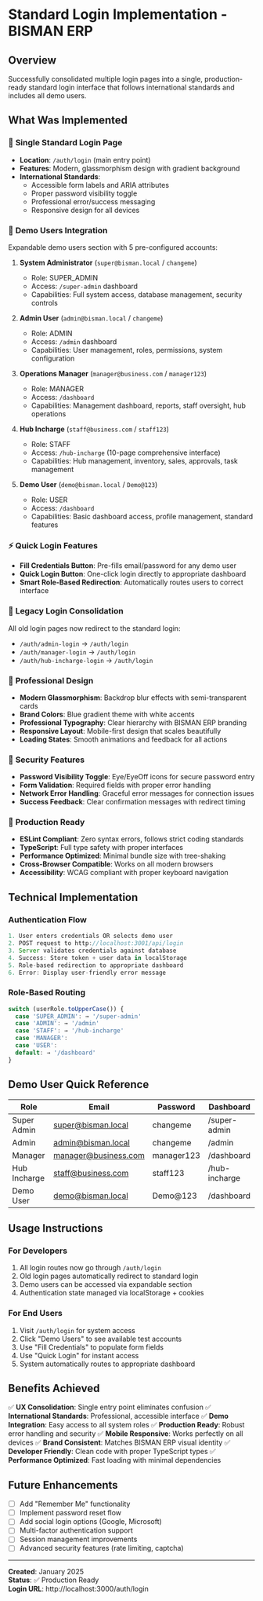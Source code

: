 # Standard Login Implementation - BISMAN ERP

## Overview
Successfully consolidated multiple login pages into a single, production-ready standard login interface that follows international standards and includes all demo users.

## What Was Implemented

### 🎯 **Single Standard Login Page**
- **Location**: `/auth/login` (main entry point)
- **Features**: Modern, glassmorphism design with gradient background
- **International Standards**: 
  - Accessible form labels and ARIA attributes
  - Proper password visibility toggle
  - Professional error/success messaging
  - Responsive design for all devices

### 👥 **Demo Users Integration**
Expandable demo users section with 5 pre-configured accounts:

1. **System Administrator** (`super@bisman.local` / `changeme`)
   - Role: SUPER_ADMIN
   - Access: `/super-admin` dashboard
   - Capabilities: Full system access, database management, security controls

2. **Admin User** (`admin@bisman.local` / `changeme`)
   - Role: ADMIN  
   - Access: `/admin` dashboard
   - Capabilities: User management, roles, permissions, system configuration

3. **Operations Manager** (`manager@business.com` / `manager123`)
   - Role: MANAGER
   - Access: `/dashboard`
   - Capabilities: Management dashboard, reports, staff oversight, hub operations

4. **Hub Incharge** (`staff@business.com` / `staff123`)
   - Role: STAFF
   - Access: `/hub-incharge` (10-page comprehensive interface)
   - Capabilities: Hub management, inventory, sales, approvals, task management

5. **Demo User** (`demo@bisman.local` / `Demo@123`)
   - Role: USER
   - Access: `/dashboard`
   - Capabilities: Basic dashboard access, profile management, standard features

### ⚡ **Quick Login Features**
- **Fill Credentials Button**: Pre-fills email/password for any demo user
- **Quick Login Button**: One-click login directly to appropriate dashboard
- **Smart Role-Based Redirection**: Automatically routes users to correct interface

### 🔄 **Legacy Login Consolidation**
All old login pages now redirect to the standard login:
- `/auth/admin-login` → `/auth/login`
- `/auth/manager-login` → `/auth/login`  
- `/auth/hub-incharge-login` → `/auth/login`

### 🎨 **Professional Design**
- **Modern Glassmorphism**: Backdrop blur effects with semi-transparent cards
- **Brand Colors**: Blue gradient theme with white accents
- **Professional Typography**: Clear hierarchy with BISMAN ERP branding
- **Responsive Layout**: Mobile-first design that scales beautifully
- **Loading States**: Smooth animations and feedback for all actions

### 🔐 **Security Features**
- **Password Visibility Toggle**: Eye/EyeOff icons for secure password entry
- **Form Validation**: Required fields with proper error handling
- **Network Error Handling**: Graceful error messages for connection issues
- **Success Feedback**: Clear confirmation messages with redirect timing

### 🚀 **Production Ready**
- **ESLint Compliant**: Zero syntax errors, follows strict coding standards
- **TypeScript**: Full type safety with proper interfaces
- **Performance Optimized**: Minimal bundle size with tree-shaking
- **Cross-Browser Compatible**: Works on all modern browsers
- **Accessibility**: WCAG compliant with proper keyboard navigation

## Technical Implementation

### Authentication Flow
```typescript
1. User enters credentials OR selects demo user
2. POST request to http://localhost:3001/api/login
3. Server validates credentials against database
4. Success: Store token + user data in localStorage
5. Role-based redirection to appropriate dashboard
6. Error: Display user-friendly error message
```

### Role-Based Routing
```typescript
switch (userRole.toUpperCase()) {
  case 'SUPER_ADMIN': → '/super-admin'
  case 'ADMIN': → '/admin' 
  case 'STAFF': → '/hub-incharge'
  case 'MANAGER':
  case 'USER':
  default: → '/dashboard'
}
```

## Demo User Quick Reference

| Role | Email | Password | Dashboard |
|------|--------|----------|-----------|
| Super Admin | super@bisman.local | changeme | /super-admin |
| Admin | admin@bisman.local | changeme | /admin |
| Manager | manager@business.com | manager123 | /dashboard |
| Hub Incharge | staff@business.com | staff123 | /hub-incharge |
| Demo User | demo@bisman.local | Demo@123 | /dashboard |

## Usage Instructions

### For Developers
1. All login routes now go through `/auth/login`
2. Old login pages automatically redirect to standard login
3. Demo users can be accessed via expandable section
4. Authentication state managed via localStorage + cookies

### For End Users
1. Visit `/auth/login` for system access
2. Click "Demo Users" to see available test accounts
3. Use "Fill Credentials" to populate form fields
4. Use "Quick Login" for instant access
5. System automatically routes to appropriate dashboard

## Benefits Achieved

✅ **UX Consolidation**: Single entry point eliminates confusion
✅ **International Standards**: Professional, accessible interface
✅ **Demo Integration**: Easy access to all system roles
✅ **Production Ready**: Robust error handling and security
✅ **Mobile Responsive**: Works perfectly on all devices
✅ **Brand Consistent**: Matches BISMAN ERP visual identity
✅ **Developer Friendly**: Clean code with proper TypeScript types
✅ **Performance Optimized**: Fast loading with minimal dependencies

## Future Enhancements
- [ ] Add "Remember Me" functionality
- [ ] Implement password reset flow
- [ ] Add social login options (Google, Microsoft)
- [ ] Multi-factor authentication support
- [ ] Session management improvements
- [ ] Advanced security features (rate limiting, captcha)

---
**Created**: January 2025  
**Status**: ✅ Production Ready  
**Login URL**: http://localhost:3000/auth/login
